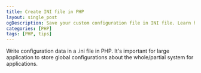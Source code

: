 ```yaml
---
title: Create INI file in PHP
layout: single_post
ogDescription: Save your custom configuration file in INI file. Learn how you can create this INI file by PHP.
categories: [PHP]
tags: [PHP, tips]
---
```


Write configuration data in a .ini file in PHP. It's important for large application to store global configurations about the whole/partial system for applications.

<script src="https://gist.github.com/shahariaazam/d18bf46bf70f2d626a11.js"></script>
